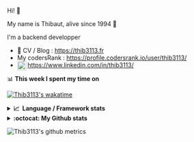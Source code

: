 Hi! 👋

My name is Thibaut, alive since 1994 🍷

I'm a backend developper

-   📝 CV / Blog : https://thib3113.fr
-   My codersRank : https://profile.codersrank.io/user/thib3113/
-   <a href="https://www.linkedin.com/in/thib3113/"><img align="left" alt="Thib3113's Linkedin" width="21px" src="https://raw.githubusercontent.com/peterthehan/peterthehan/master/assets/linkedin.svg" /></a> https://www.linkedin.com/in/thib3113/

📊 **This week I spent my time on**

[![Thib3113's wakatime](https://github-readme-stats.vercel.app/api/wakatime?username=thib3113&layout=default&theme=dracula&langs_count=6&hide_title=true&hide_border=true)](https://wakatime.com/@thib3113)

<details>
  <summary><b>📈&nbsp;&nbsp;Language&nbsp;/&nbsp;Framework stats</b></summary>
  <br/>  
  <a href='https://profile.codersrank.io/user/thib3113/'>
  <img src='http://cr-skills-chart-widget.azurewebsites.net/api/api?username=thib3113&padding=30&skills=php,batchfile,javascript,less,mysql,reactjs,scss,shell,typescript,vue'>
  </a>
</details>

<details>
  <summary><b>:octocat: My Github stats</b></summary>
  <br/>  
  
  <img src="https://github-readme-stats.vercel.app/api?username=thib3113&theme=dracula&show_icons=true&" alt="Thib3113's GitHub stats" />

<!--START_SECTION:activity-->

1. 🎉 Merged PR [#618](https://github.com/thib3113/unifi-client/pull/618) in [thib3113/unifi-client](https://github.com/thib3113/unifi-client)
2. 🎉 Merged PR [#357](https://github.com/thib3113/unifi-blockips-srv/pull/357) in [thib3113/unifi-blockips-srv](https://github.com/thib3113/unifi-blockips-srv)
3. 🎉 Merged PR [#620](https://github.com/thib3113/unifi-client/pull/620) in [thib3113/unifi-client](https://github.com/thib3113/unifi-client)
4. 🎉 Merged PR [#623](https://github.com/thib3113/unifi-client/pull/623) in [thib3113/unifi-client](https://github.com/thib3113/unifi-client)
5. 💪 Opened PR [#623](https://github.com/thib3113/unifi-client/pull/623) in [thib3113/unifi-client](https://github.com/thib3113/unifi-client)
 <!--END_SECTION:activity-->

</details>

![Thib3113's github metrics](https://gist.githubusercontent.com/thib3113/83a96e16f8bca103f1b0e376186c66ec/raw/github-metrics.svg)
